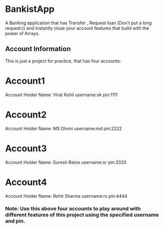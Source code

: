 # BankistApp
A Banking application that has Transfer , Request loan (Don't put a long request:)) and instantly close your account features that build with the power of Arrays.

## Account Information
This is just a project for practice, that has four accounts:
# Account1
Account Holder Name: Virat Kohli
username:vk
pin:1111

# Account2
Account Holder Name: MS Dhoni
username:md
pin:2222

# Account3
Account Holder Name: Suresh Raina
username:sr
pin:3333

# Account4
Account Holder Name: Rohit Sharma
username:rs
pin:4444

### Note: Use this above four accounts to play around with different features of this project using the specified username and pin.
